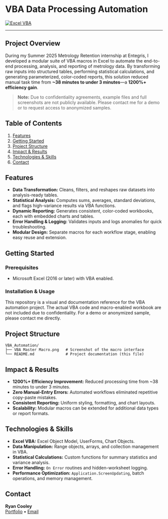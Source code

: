 # VBA Data Processing Automation

[![Excel VBA](https://img.shields.io/badge/Language-VBA-green.svg)](https://docs.microsoft.com/en-us/office/vba/api/overview/excel)

---

## Project Overview

During my Summer 2025 Metrology Retention internship at Entegris, I developed a modular suite of VBA macros in Excel to automate the end-to-end processing, analysis, and reporting of metrology data. By transforming raw inputs into structured tables, performing statistical calculations, and generating parameterized, color-coded reports, this solution reduced manual task time from **~38 minutes to under 3 minutes**—a **1200%+ efficiency gain**.

> **Note:** Due to confidentiality agreements, example files and full screenshots are not publicly available. Please contact me for a demo or to request access to anonymized samples.

## Table of Contents
1. [Features](#features)
2. [Getting Started](#getting-started)
3. [Project Structure](#project-structure)
4. [Impact & Results](#impact--results)
5. [Technologies & Skills](#technologies--skills)
6. [Contact](#contact)

## Features
- **Data Transformation:** Cleans, filters, and reshapes raw datasets into analysis-ready tables.
- **Statistical Analysis:** Computes sums, averages, standard deviations, and flags high-variance results via VBA functions.
- **Dynamic Reporting:** Generates consistent, color-coded workbooks, each with embedded charts and tables.
- **Error Handling & Logging:** Validates inputs and logs anomalies for quick troubleshooting.
- **Modular Design:** Separate macros for each workflow stage, enabling easy reuse and extension.

## Getting Started

### Prerequisites
- Microsoft Excel (2016 or later) with VBA enabled.

### Installation & Usage
This repository is a visual and documentation reference for the VBA automation project. The actual VBA code and macro-enabled workbook are not included due to confidentiality. For a demo or anonymized sample, please contact me directly.

## Project Structure
```
VBA_Automation/
├── VBA Master Macro.png   # Screenshot of the macro interface
└── README.md              # Project documentation (this file)
```

## Impact & Results
- **1200%+ Efficiency Improvement:** Reduced processing time from ~38 minutes to under 3 minutes.
- **Zero Manual-Entry Errors:** Automated workflows eliminated repetitive copy-paste mistakes.
- **Consistent Reporting:** Uniform styling, formatting, and chart layouts.
- **Scalability:** Modular macros can be extended for additional data types or report formats.

## Technologies & Skills
- **Excel VBA:** Excel Object Model, UserForms, Chart Objects.
- **Data Manipulation:** Range objects, arrays, and collection management in VBA.
- **Statistical Calculations:** Custom functions for summary statistics and variance analysis.
- **Error Handling:** `On Error` routines and hidden-worksheet logging.
- **Performance Optimization:** `Application.ScreenUpdating`, batch operations, and memory management.

## Contact
**Ryan Cooley**  
[Portfolio](https://ryan-cooley.github.io/RCPortfolio)  •  [Email](mailto:ryancooley20@gmail.com)